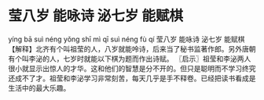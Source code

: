 # 莹八岁     能咏诗     泌七岁     能赋棋

yíng bā suì 	néng yǒng shī 	mì qī suì 	néng fù qí
莹八岁 	能咏诗 	泌七岁 	能赋棋
【解释】北齐有个叫祖莹的人，八岁就能呤诗，后来当了秘书监著作郎。另外唐朝有个叫李泌的人，七岁时就能以下棋为题而作出诗赋。
〖启示〗祖莹和李泌两人很小就显示出惊人的才华。这和他们的智慧是分不开的。但只是聪明而不学习终究还成不了才。祖莹和李泌学习非常刻苦，每天几乎是手不释卷。已经把读书看成是生活中的最大乐趣。
